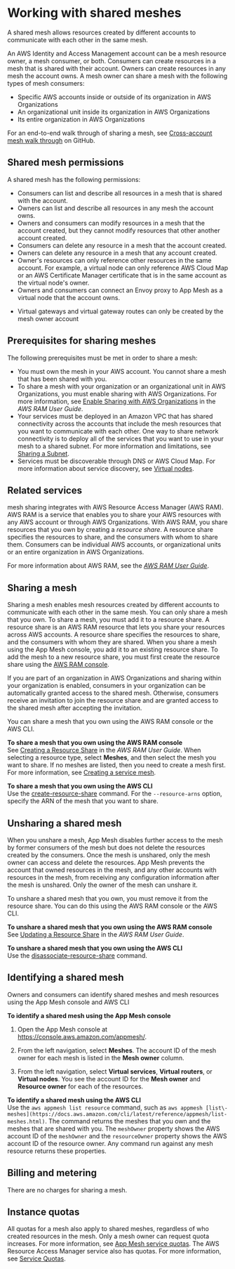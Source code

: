 # Working with shared meshes<a name="sharing"></a>

A shared mesh allows resources created by different accounts to communicate with each other in the same mesh\.

An AWS Identity and Access Management account can be a mesh resource owner, a mesh consumer, or both\. Consumers can create resources in a mesh that is shared with their account\. Owners can create resources in any mesh the account owns\. A mesh owner can share a mesh with the following types of mesh consumers:
+ Specific AWS accounts inside or outside of its organization in AWS Organizations
+ An organizational unit inside its organization in AWS Organizations
+ Its entire organization in AWS Organizations

For an end\-to\-end walk through of sharing a mesh, see [Cross\-account mesh walk through](https://github.com/aws/aws-app-mesh-examples/tree/master/walkthroughs/howto-cross-account) on GitHub\.

## Shared mesh permissions<a name="sharing-permissions"></a>

A shared mesh has the following permissions:
+ Consumers can list and describe all resources in a mesh that is shared with the account\.
+ Owners can list and describe all resources in any mesh the account owns\.
+ Owners and consumers can modify resources in a mesh that the account created, but they cannot modify resources that other another account created\.
+ Consumers can delete any resource in a mesh that the account created\.
+ Owners can delete any resource in a mesh that any account created\.
+ Owner's resources can only reference other resources in the same account\. For example, a virtual node can only reference AWS Cloud Map or an AWS Certificate Manager certificate that is in the same account as the virtual node's owner\.
+ Owners and consumers can connect an Envoy proxy to App Mesh as a virtual node that the account owns\.
* Virtual gateways and virtual gateway routes can only be created by the mesh owner account

## Prerequisites for sharing meshes<a name="sharing-prereqs"></a>

The following prerequisites must be met in order to share a mesh:
+ You must own the mesh in your AWS account\. You cannot share a mesh that has been shared with you\.
+ To share a mesh with your organization or an organizational unit in AWS Organizations, you must enable sharing with AWS Organizations\. For more information, see [ Enable Sharing with AWS Organizations](https://docs.aws.amazon.com/ram/latest/userguide/getting-started-sharing.html#getting-started-sharing-orgs) in the *AWS RAM User Guide*\.
+ Your services must be deployed in an Amazon VPC that has shared connectivity across the accounts that include the mesh resources that you want to communicate with each other\. One way to share network connectivity is to deploy all of the services that you want to use in your mesh to a shared subnet\. For more information and limitations, see [Sharing a Subnet](https://docs.aws.amazon.com/vpc/latest/userguide/vpc-sharing.html#vpc-sharing-share-subnet)\.
+ Services must be discoverable through DNS or AWS Cloud Map\. For more information about service discovery, see [Virtual nodes](virtual_nodes.md)\.

## Related services<a name="sharing-related"></a>

mesh sharing integrates with AWS Resource Access Manager \(AWS RAM\)\. AWS RAM is a service that enables you to share your AWS resources with any AWS account or through AWS Organizations\. With AWS RAM, you share resources that you own by creating a *resource share*\. A resource share specifies the resources to share, and the consumers with whom to share them\. Consumers can be individual AWS accounts, or organizational units or an entire organization in AWS Organizations\.

For more information about AWS RAM, see the *[AWS RAM User Guide](https://docs.aws.amazon.com/ram/latest/userguide/)*\.

## Sharing a mesh<a name="sharing-share"></a>

Sharing a mesh enables mesh resources created by different accounts to communicate with each other in the same mesh\. You can only share a mesh that you own\. To share a mesh, you must add it to a resource share\. A resource share is an AWS RAM resource that lets you share your resources across AWS accounts\. A resource share specifies the resources to share, and the consumers with whom they are shared\. When you share a mesh using the App Mesh console, you add it to an existing resource share\. To add the mesh to a new resource share, you must first create the resource share using the [AWS RAM console](https://console.aws.amazon.com/ram)\.

If you are part of an organization in AWS Organizations and sharing within your organization is enabled, consumers in your organization can be automatically granted access to the shared mesh\. Otherwise, consumers receive an invitation to join the resource share and are granted access to the shared mesh after accepting the invitation\.

You can share a mesh that you own using the AWS RAM console or the AWS CLI\.

**To share a mesh that you own using the AWS RAM console**  
See [Creating a Resource Share](https://docs.aws.amazon.com/ram/latest/userguide/working-with-sharing.html#working-with-sharing-create) in the *AWS RAM User Guide*\. When selecting a resource type, select **Meshes**, and then select the mesh you want to share\. If no meshes are listed, then you need to create a mesh first\. For more information, see [Creating a service mesh](meshes.md#create-mesh)\.

**To share a mesh that you own using the AWS CLI**  
Use the [create\-resource\-share](https://docs.aws.amazon.com/cli/latest/reference/ram/create-resource-share.html) command\. For the `--resource-arns` option, specify the ARN of the mesh that you want to share\.

## Unsharing a shared mesh<a name="sharing-unshare"></a>

When you unshare a mesh, App Mesh disables further access to the mesh by former consumers of the mesh but does not delete the resources created by the consumers\. Once the mesh is unshared, only the mesh owner can access and delete the resources\. App Mesh prevents the account that owned resources in the mesh, and any other accounts with resources in the mesh, from receiving any configuration information after the mesh is unshared\. Only the owner of the mesh can unshare it\.

To unshare a shared mesh that you own, you must remove it from the resource share\. You can do this using the AWS RAM console or the AWS CLI\.

**To unshare a shared mesh that you own using the AWS RAM console**  
See [Updating a Resource Share](https://docs.aws.amazon.com/ram/latest/userguide/working-with-sharing.html#working-with-sharing-update) in the *AWS RAM User Guide*\.

**To unshare a shared mesh that you own using the AWS CLI**  
Use the [disassociate\-resource\-share](https://docs.aws.amazon.com/cli/latest/reference/ram/disassociate-resource-share.html) command\.

## Identifying a shared mesh<a name="sharing-identify"></a>

Owners and consumers can identify shared meshes and mesh resources using the App Mesh console and AWS CLI

**To identify a shared mesh using the App Mesh console**

1. Open the App Mesh console at [https://console\.aws\.amazon\.com/appmesh/](https://console.aws.amazon.com/appmesh/)\. 

1. From the left navigation, select **Meshes**\. The account ID of the mesh owner for each mesh is listed in the **Mesh owner** column\.

1. From the left navigation, select **Virtual services**, **Virtual routers**, or **Virtual nodes**\. You see the account ID for the **Mesh owner** and **Resource owner** for each of the resources\.

**To identify a shared mesh using the AWS CLI**  
Use the `aws appmesh list resource` command, such as `aws appmesh [list\-meshes](https://docs.aws.amazon.com/cli/latest/reference/appmesh/list-meshes.html)`\. The command returns the meshes that you own and the meshes that are shared with you\. The `meshOwner` property shows the AWS account ID of the `meshOwner` and the `resourceOwner` property shows the AWS account ID of the resource owner\. Any command run against any mesh resource returns these properties\.

## Billing and metering<a name="sharing-billing"></a>

There are no charges for sharing a mesh\.

## Instance quotas<a name="sharing-limits"></a>

All quotas for a mesh also apply to shared meshes, regardless of who created resources in the mesh\. Only a mesh owner can request quota increases\. For more information, see [App Mesh service quotas](service-quotas.md)\. The AWS Resource Access Manager service also has quotas\. For more information, see [Service Quotas](https://docs.aws.amazon.com/ram/latest/userguide/what-is.html#what-is-limits)\.
